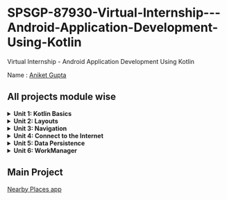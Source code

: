 # SPSGP-87930-Virtual-Internship---Android-Application-Development-Using-Kotlin
Virtual Internship - Android Application Development Using Kotlin

Name : [Aniket Gupta](https://github.com/aniketg-21)

All projects module wise
------------------------
<details>
    <summary><b>Unit 1: Kotlin Basics</b></summary>
  
- [Happy Birthday Card](https://github.com/smartinternz02/SPSGP-87930-Virtual-Internship---Android-Application-Development-Using-Kotlin/blob/main/HappyBirthday.zip)
- [Dice Roller](https://github.com/smartinternz02/SPSGP-87930-Virtual-Internship---Android-Application-Development-Using-Kotlin/blob/main/DiceRoller.zip)
- [Lemonade app](https://github.com/smartinternz02/SPSGP-87930-Virtual-Internship---Android-Application-Development-Using-Kotlin/blob/main/android-basics-kotlin-lemonade-app-main.zip)
</details>

<details>
    <summary><b>Unit 2: Layouts</b></summary>
    
- [Tip Time](https://github.com/smartinternz02/SPSGP-87930-Virtual-Internship---Android-Application-Development-Using-Kotlin/blob/main/TipTime.zip)
- [Affirmations](https://github.com/smartinternz02/SPSGP-87930-Virtual-Internship---Android-Application-Development-Using-Kotlin/blob/main/Affirmations.zip)
- [Dogglers](https://github.com/smartinternz02/SPSGP-87930-Virtual-Internship---Android-Application-Development-Using-Kotlin/blob/main/android-basics-kotlin-dogglers-app-main.zip)
</details>

<details>
    <summary><b>Unit 3: Navigation</b></summary>
  
- [Words app](https://github.com/smartinternz02/SPSGP-87930-Virtual-Internship---Android-Application-Development-Using-Kotlin/blob/main/android-basics-kotlin-words-app-starter.zip)
- [Unscramble app](https://github.com/smartinternz02/SPSGP-87930-Virtual-Internship---Android-Application-Development-Using-Kotlin/blob/main/android-basics-kotlin-unscramble-app-starter.zip)
- [Dessert Clicker](https://github.com/smartinternz02/SPSGP-87930-Virtual-Internship---Android-Application-Development-Using-Kotlin/blob/main/android-basics-kotlin-dessert-clicker-app-starter.zip)
- [Cupcake app](https://github.com/smartinternz02/SPSGP-87930-Virtual-Internship---Android-Application-Development-Using-Kotlin/blob/main/android-basics-kotlin-cupcake-app-starter.zip)
- [Sports app](https://github.com/smartinternz02/SPSGP-87930-Virtual-Internship---Android-Application-Development-Using-Kotlin/blob/main/basic-android-kotlin-training-sports-starter.zip)
- [Lunch Tray](https://github.com/smartinternz02/SPSGP-87930-Virtual-Internship---Android-Application-Development-Using-Kotlin/blob/main/android-basics-kotlin-lunch-tray-app-main.zip)
</details>

<details>
    <summary><b>Unit 4: Connect to the Internet</b></summary>
  
- [MarsPhotos](https://github.com/smartinternz02/SPSGP-87930-Virtual-Internship---Android-Application-Development-Using-Kotlin/blob/main/android-basics-kotlin-mars-photos-app-starter.zip)
- [Amphibians](https://github.com/smartinternz02/SPSGP-87930-Virtual-Internship---Android-Application-Development-Using-Kotlin/blob/main/android-basics-kotlin-amphibians-app-main.zip)
</details>

<details>
    <summary><b>Unit 5: Data Persistence</b></summary>

- [Bus Schedule](https://github.com/smartinternz02/SPSGP-87930-Virtual-Internship---Android-Application-Development-Using-Kotlin/blob/main/android-basics-kotlin-bus-schedule-app-starter.zip)
- [Inventory app](https://github.com/smartinternz02/SPSGP-87930-Virtual-Internship---Android-Application-Development-Using-Kotlin/blob/main/android-basics-kotlin-inventory-app-starter.zip)
- [Forage app](https://github.com/smartinternz02/SPSGP-87930-Virtual-Internship---Android-Application-Development-Using-Kotlin/blob/main/android-basics-kotlin-forage-app-main.zip)
</details>

<details>
    <summary><b>Unit 6: WorkManager</b></summary>
    
- [Blur-O-Matic](https://github.com/smartinternz02/SPSGP-87930-Virtual-Internship---Android-Application-Development-Using-Kotlin/blob/main/android-workmanager-start_kotlin.zip)
- [Water Me](https://github.com/smartinternz02/SPSGP-87930-Virtual-Internship---Android-Application-Development-Using-Kotlin/blob/main/android-basics-kotlin-water-me-app-main.zip)
</details>

Main Project
-------------------
[Nearby Places app](https://github.com/smartinternz02/SPSGP-87930-Virtual-Internship---Android-Application-Development-Using-Kotlin/blob/main/NearbyPlaces.zip)
